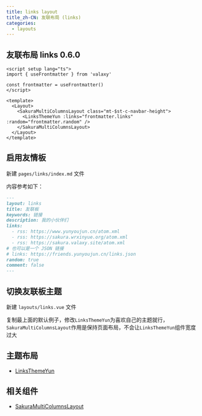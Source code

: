 ```yaml
---
title: links layout
title_zh-CN: 友联布局 (links)
categories:
  - layouts
---
```


## 友联布局 links <SupTag>0.6.0</SupTag>

```vue
<script setup lang="ts">
import { useFrontmatter } from 'valaxy'

const frontmatter = useFrontmatter()
</script>

<template>
  <Layout>
    <SakuraMultiColumnsLayout class="mt-$st-c-navbar-height">
      <LinksThemeYun :links="frontmatter.links" :random="frontmatter.random" />
    </SakuraMultiColumnsLayout>
  </Layout>
</template>
```

## 启用友情板

新建 `pages/links/index.md` 文件

内容参考如下：

```md
---
layout: links
title: 友联板
keywords: 链接
description: 我的小伙伴们
links:
  - rss: https://www.yunyoujun.cn/atom.xml
  - rss: https://sakura.wrxinyue.org/atom.xml
  - rss: https://sakura.valaxy.site/atom.xml
# 也可以是一个 JSON 链接
# links: https://friends.yunyoujun.cn/links.json
random: true
comment: false
---
```

## 切换友联板主题

新建 `layouts/links.vue` 文件

复制最上面的默认例子，修改`LinksThemeYun`为喜欢自己的主题就行，`SakuraMultiColumnsLayout`作用是保持页面布局，不会让`LinksThemeYun`组件宽度过大

## 主题布局

- [LinksThemeYun](/components-themes/LinksThemeYun)

## 相关组件

- [SakuraMultiColumnsLayout](/components-layout/SakuraMultiColumnsLayout)
